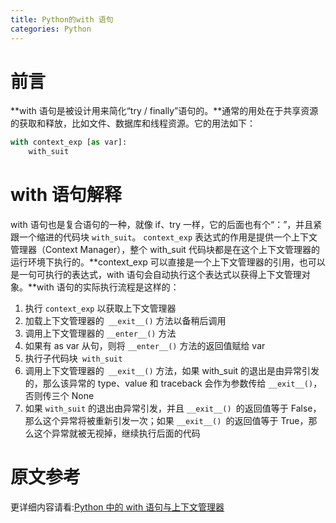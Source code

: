 ```yaml
---
title: Python的with 语句
categories: Python
---
```


# 前言
**with 语句是被设计用来简化“try / finally”语句的。**通常的用处在于共享资源的获取和释放，比如文件、数据库和线程资源。它的用法如下：
``` py
with context_exp [as var]:
    with_suit
```

# with 语句解释
with 语句也是复合语句的一种，就像 if、try 一样，它的后面也有个“：”，并且紧跟一个缩进的代码块 `with_suit`。 `context_exp` 表达式的作用是提供一个上下文管理器（Context Manager），整个 with_suit 代码块都是在这个上下文管理器的运行环境下执行的。**context_exp 可以直接是一个上下文管理器的引用，也可以是一句可执行的表达式，with 语句会自动执行这个表达式以获得上下文管理对象。**with 语句的实际执行流程是这样的：
1. 执行 `context_exp` 以获取上下文管理器
2. 加载上下文管理器的` __exit__()` 方法以备稍后调用
3. 调用上下文管理器的 `__enter__()` 方法
4. 如果有 as var 从句，则将 `__enter__()` 方法的返回值赋给 var
5. 执行子代码块` with_suit`
6. 调用上下文管理器的` __exit__()` 方法，如果 with_suit 的退出是由异常引发的，那么该异常的 type、value 和 traceback 会作为参数传给 `__exit__()`，否则传三个 None
7. 如果 `with_suit` 的退出由异常引发，并且 `__exit__() `的返回值等于 False，那么这个异常将被重新引发一次；如果 `__exit__() `的返回值等于 True，那么这个异常就被无视掉，继续执行后面的代码

# 原文参考
更详细内容请看:[Python 中的 with 语句与上下文管理器](https://my.oschina.net/lionets/blog/196197)